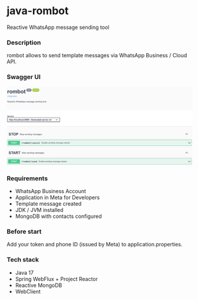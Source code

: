 # java-rombot
Reactive WhatsApp message sending tool

### Description

rombot allows to send template messages via WhatsApp Business / Cloud API.

### Swagger UI

![](rombot_ui.png)

### Requirements
- WhatsApp Business Account
- Application in Meta for Developers
- Template message created
- JDK / JVM installed
- MongoDB with contacts configured

### Before start

Add your token and phone ID (issued by Meta) to application.properties.

### Tech stack
- Java 17
- Spring WebFlux + Project Reactor
- Reactive MongoDB
- WebClient